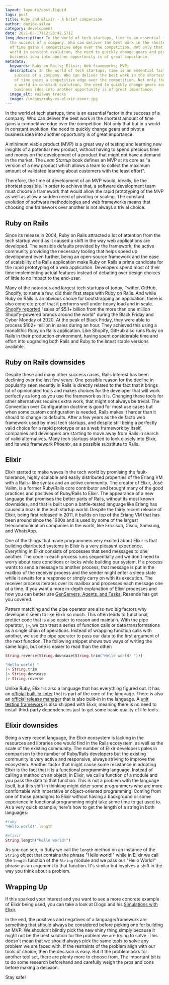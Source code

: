 ```yaml
---
layout: layouts/post.liquid
tags: post
title: Ruby and Elixir - A brief comparison
author: davide-silva
category: development
date: 2021-05-17T12:23:42.571Z
long_description: In the world of tech startups, time is an essential factor in
  the success of a company. Who can deliver the best work in the shortest amount
  of time gains a competitive edge over the competition. Not only that but in a
  world in constant evolution, the need to quickly change gears and pivot a
  business idea into another opportunity is of great importance.
metadata:
  keywords: Ruby on Rails; Elixir; Web frameworks; MVP;
  description: In the world of tech startups, time is an essential factor in the
    success of a company. Who can deliver the best work in the shortest amount
    of time gains a competitive edge over the competition. Not only that but in
    a world in constant evolution, the need to quickly change gears and pivot a
    business idea into another opportunity is of great importance.
  image_alt: railway tracks
  image: /images/ruby-vs-elixir-cover.jpg
---
```

In the world of tech startups, time is an essential factor in the success of a company. Who can deliver the best work in the shortest amount of time gains a competitive edge over the competition. Not only that but in a world in constant evolution, the need to quickly change gears and pivot a business idea into another opportunity is of great importance.

A minimum viable product (MVP) is a great way of testing and learning new insights of a potential new product, without having to spend precious time and money on the development of a product that might not have a demand in the market. The *Lean Startup* book defines an MVP at its core as "a version of a new product which allows a team to collect the maximum amount of validated learning about customers with the least effort".

Therefore, the time of development of an MVP would, ideally, be the shortest possible. In order to achieve that, a software development team must choose a framework that would allow the rapid prototyping of the MVP as well as allow a sudden need of pivoting or scaling.
The constant evolution of software methodologies and web frameworks means that choosing one framework over another is not always a trivial choice.

## Ruby on Rails

Since its release in 2004, Ruby on Rails attracted a lot of attention from the tech startup world as it caused a shift in the way web applications are developed. The sensible defaults provided by the framework, the active community providing the necessary tooling that helps speed up development even further, being an open-source framework and the ease of scalability of a Rails application make Ruby on Rails a prime candidate for the rapid prototyping of a web application. Developers spend most of their time implementing actual features instead of debating over design choices of little to no impact to the end-user.

Many of the notorious and largest tech startups of today, Twitter, GitHub, Shopify, to name a few, did their first steps with Ruby on Rails. And while Ruby on Rails is an obvious choice for bootstrapping an application, there is also concrete proof that it performs well under heavy load and in scale. [Shopify reported](https://news.shopify.com/shopify-merchants-break-records-with-51-billion-in-worldwide-sales-over-black-fridaycyber-monday-weekend-354749) "sales of $5.1+ billion from the more than one million Shopify-powered brands around the world" during the Black Friday and Cyber Monday of 2020. At the peak of Black Friday, they were able to process $102+ million in sales during an hour. They achieved this using a monolithic Ruby on Rails application. Like Shopify, GitHub also runs Ruby on Rails in their production environment, having spent considerable time and effort into upgrading both Rails and Ruby to the latest stable versions available.

## Ruby on Rails downsides

Despite these and many other success cases, Rails interest has been declining over the last few years.
One possible reason for the decline in popularity seen recently in Rails is directly related to the fact that it brings lot of opinionated tools and makes choices for the developer that will work perfectly as long as you use the framework as it is. Changing these tools for other alternatives requires extra work, that might not always be trivial. The Convention over Configuration doctrine is good for most use cases but when some custom configuration is needed, Rails makes it harder than it should to change its defaults. After a few years as the de facto web framework used by most tech startups, and despite still being a perfectly valid choice for a rapid prototype or as a web framework by itself, companies and developers are starting to move away from Rails in search of valid alternatives. Many tech startups started to look closely into Elixir, and its web framework Phoenix, as a possible substitute to Rails.

## Elixir

Elixir started to make waves in the tech world by promising the fault-tolerance, highly scalable and easily distributed properties of the Erlang VM with a Rails- like syntax and an active community. The creator of Elixir, José Valim, is a former Ruby/Rails core contributor and brought many of the good practices and positives of Ruby/Rails to Elixir. The appearance of a new language that promises the better parts of Rails, without its most known downsides, and that is built upon a battle-tested language like Erlang has caused a buzz in the tech startup world. Despite the fairly recent release of Elixir, being first released in 2011, it builds on top of the Erlang VM that has been around since the 1980s and is used by some of the largest telecommunication companies in the world, like Ericsson, Cisco, Samsung, and WhatsApp.

One of the things that made programmers very excited about Elixir is that building distributed systems in Elixir is a very pleasant experience. Everything in Elixir consists of processes that send messages to one another. The code in each process runs sequentially and we don't need to worry about race conditions or locks while building our system. If a process wants to send a message to another process, that message is put in the mailbox of the receiver process and the sender might enter a sleep state while it awaits for a response or simply carry on with its execution. The receiver process iterates over its mailbox and processes each message one at a time. If you want a more in-depth explanation of Elixir processes and how you can better use [GenServers, Agents, and Tasks](https://blog.finiam.com/blog/genserver-agent-task), Resende has got you covered.

Pattern matching and the pipe operator are also two big factors why developers seem to like Elixir so much. This often leads to functional, prettier code that is also easier to reason and maintain. With the pipe operator, `|>`, we can treat a series of function calls or data transformations as a single chain of operations. Instead of wrapping function calls with another, we use the pipe operator to pass our data to the first argument of the next function. The following snippet shows two ways of writing the same logic, but one is easier to read than the other:

```elixir
String.reverse(String.downcase(String.trim("Hello world! ")))

"Hello world! "
|> String.trim
|> String.downcase
|> String.reverse
```

Unlike Ruby, Elixir is also a language that has everything figured out. It has an [official built-in linter](https://hexdocs.pm/mix/master/Mix.Tasks.Format.html) that is part of the core of the language. There is also an [official release manager](https://hexdocs.pm/mix/Mix.Tasks.Release.html) that is also built-in in the language. A [unit testing framework](https://hexdocs.pm/ex_unit/ExUnit.html) is also shipped with Elixir, meaning there is no need to install third-party dependencies just to get some basic quality of life tools.

## Elixir downsides

Being a very recent language, the Elixir ecosystem is lacking in the resources and libraries one would find in the Rails ecosystem, as well as the scale of the existing community. The number of Elixir developers pales in comparison to the number of Ruby/Rails developers but the existing community is very active and responsive, always striving to improve the ecosystem. Another factor that might cause some resistance in adopting Elixir is the fact that it is a functional programming language. Instead of calling a method on an object, in Elixir, we call a function of a module and you pass the data to that function. This is not a problem with the language itself, but this shift in thinking might deter some programmers who are more comfortable with imperative or object-oriented programming. Coming from one of those paradigms to Elixir without having a background or some experience in functional programming might take some time to get used to. As a very quick example, here's how to get the length of a string in both languages:

```ruby
#ruby
"Hello world!".length
```

```elixir
#elixir
String.length("Hello world!")
```

As you can see, in Ruby we call the `length` method on an instance of the `String` object that contains the phrase "Hello world!" while in Elixir we call the `length` function of the `String` module and we pass our "Hello World!" phrase as an argument to that function. It's similar but involves a shift in the way you think about a problem.

## Wrapping Up

If this sparked your interest and you want to see a more concrete example of Elixir being used, you can take a look at Diogo and his [Simulations with Elixir](https://blog.finiam.com/blog/simulations-with-elixir-and-the-actor-model/).

In the end, the positives and negatives of a language/framework are something that should always be considered before picking one for building an MVP. We shouldn't blindly pick the new shiny thing simply because it might not be the best solution for the problem we are trying to solve. This doesn't mean that we should always pick the same tools to solve any problem we are faced with. If the restraints of the problem align with our tools of choice, then the decision is easy. But if the problem asks for another tool set, there are plenty more to choose from. The important bit is to do some research beforehand and carefully weigh the pros and cons before making a decision.

Stay safe!

